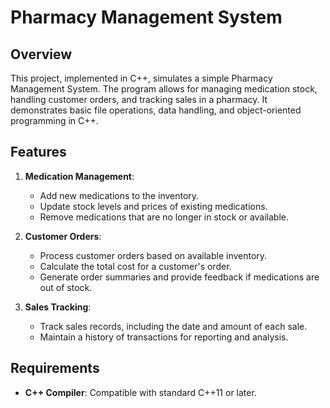 # Pharmacy Management System

## Overview

This project, implemented in C++, simulates a simple Pharmacy Management System. The program allows for managing medication stock, handling customer orders, and tracking sales in a pharmacy. It demonstrates basic file operations, data handling, and object-oriented programming in C++.

## Features

1. **Medication Management**:
   - Add new medications to the inventory.
   - Update stock levels and prices of existing medications.
   - Remove medications that are no longer in stock or available.

2. **Customer Orders**:
   - Process customer orders based on available inventory.
   - Calculate the total cost for a customer's order.
   - Generate order summaries and provide feedback if medications are out of stock.

3. **Sales Tracking**:
   - Track sales records, including the date and amount of each sale.
   - Maintain a history of transactions for reporting and analysis.

## Requirements

- **C++ Compiler**: Compatible with standard C++11 or later.

